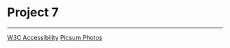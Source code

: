 # Project 7
---

[W3C Accessibility](https://codepen.io/behshad/pen/rNPMKgK)
[Picsum Photos](https://picsum.photos/)